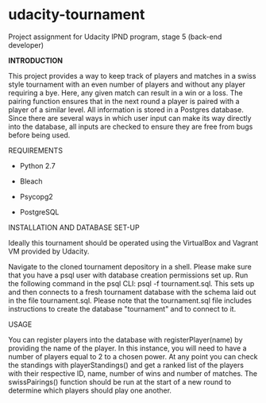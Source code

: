 # udacity-tournament
Project assignment for Udacity IPND program, stage 5 (back-end developer)

**INTRODUCTION**

This project provides a way to keep track of players and matches in a swiss style tournament with an even number of players and without any player requiring a bye.  Here, any given match can result in a win or a loss.  The pairing function ensures that in the next round a player is paired with a player of a similar level.  All information is stored in a Postgres database.  Since there are several ways in which user input can make its way directly into the database, all inputs are checked to ensure they are free from bugs before being used.

REQUIREMENTS

- Python 2.7

- Bleach

- Psycopg2

- PostgreSQL

INSTALLATION AND DATABASE SET-UP

Ideally this tournament should be operated using the VirtualBox and Vagrant VM provided by Udacity.

Navigate to the cloned tournament depository in a shell.  Please make sure that you have a psql user with database creation permissions set up.  Run the following command in the psql CLI: psql -f tournament.sql.  This sets up and then connects to a fresh tournament database with the schema laid out in the file tournament.sql. Please note that the tournament.sql file includes instructions to create the database "tournament" and to connect to it.

USAGE

You can register players into the database with registerPlayer(name) by providing the name of the player.  In this instance, you will need to have a number of players equal to 2 to a chosen power.  At any point you can check the standings with playerStandings() and get a ranked list of the players with their respective ID, name, number of wins and number of matches.  The swissPairings() function should be run at the start of a new round to determine which players should play one another.
